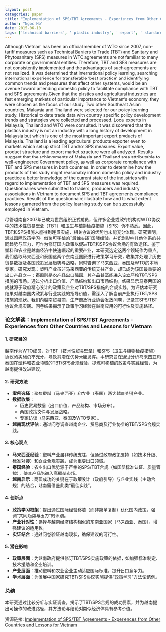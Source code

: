 ```yaml
---
layout: post
categories: paper
title: "Implementation of SPS/TBT Agreements - Experiences from Other Countries and Lessons for Vietnam"
author: "Ngoc Ho"
date: 2015-06-10
tags: ['technical barriers', ' plastic industry', ' export', ' standards', ' sanitary and phytosanitary measures', ' Vietnam', ' Malaysia', ' Thailand']
---
```


Although Vietnam has been an official member of WTO since 2007, non-tariff measures such as Technical Barriers to Trade (TBT) and Sanitary and Phytosanitary (SPS) measures in WTO agreements are not familiar to many corporate or governmental entities. Therefore, TBT and SPS measures are not consistently implemented and the advantages of such agreements are not realized. It was determined that international policy learning, searching international experience for transferable ‘best practice’ and identifying common trends and pressures that affect other systems, would be an avenue toward amending domestic policy to facilitate compliance with TBT and SPS agreements.Given that the plastics and agricultural industries are fast emerging markets of particular importance to Vietnam’s economy, they were chosen as the focus of our study. Two other Southeast Asian countries, Malaysia and Thailand were selected for our policy learning study. Historical to date trade data with country specific policy development trends and strategies were collected and processed. Local experts in Malaysia, Thailand and WTO were consulted. It was discovered that the plastics industry is not an industry with a long history of development in Malaysia but which is one of the most important export products of Malaysia. Thailand is a leading agricultural products exporter even to markets which set up strict TBT and/or SPS measures. Export value, product structure and export market structure were all analyzed. Results suggest that the achievements of Malaysia and Thailand area attributable to well-engineered Government policy, as well as corporate compliance with TBT and SPS measures in both countries. In order to determine how the products of this study might reasonably inform domestic policy and industry practice a better knowledge of the current state of the industries with regard to implementation of TBT and SPS measures was required. Questionnaires were submitted to traders, producers and industry associations in Vietnam to document SPS and TBT agreements compliance practices. Results of the questionnaire illustrate how and to what extent lessons garnered from the policy learning study can be successfully employed in Vietnam.

尽管越南自2007年已成为世贸组织正式成员，但许多企业或政府机构对WTO协议中的技术性贸易壁垒（TBT）和卫生与植物检疫措施（SPS）仍不熟悉。因此，TBT和SPS措施未能得到连贯实施，相关协议的优势也未能充分体现。研究表明，通过国际政策学习、借鉴可移植的"最佳实践"国际经验，并识别影响其他体系的共同趋势与压力，可作为修订国内政策以促进TBT和SPS协议合规的有效途径。鉴于塑料和农业是越南经济中快速崛起的重要产业，本研究选定这两个领域作为重点。我们选取马来西亚和泰国这两个东南亚国家进行政策学习研究，收集并处理了历史贸易数据及各国政策发展趋势与战略，同时咨询了马来西亚、泰国及WTO的本地专家。研究发现：塑料产业虽非马来西亚的传统支柱产业，却已成为该国最重要的出口产品之一；泰国则是农产品出口强国，其产品甚至能进入设立严格TBT/SPS措施的市场。通过分析出口价值、产品结构和出口市场结构，结果显示马泰两国的成就源于政府精心设计的政策及企业对TBT/SPS措施的合规实践。为评估本研究结果对越南国内政策与行业实践的指导价值，需深入了解当前产业执行TBT/SPS措施的现状。我们向越南贸易商、生产商及行业协会发放问卷，记录其SPS/TBT协议合规实践。问卷结果揭示了政策学习经验在越南应用的可行性及实施路径。

### **论文解读：Implementation of SPS/TBT Agreements - Experiences from Other Countries and Lessons for Vietnam**  

#### **1. 研究目的**  
越南作为WTO成员，对TBT（技术性贸易壁垒）和SPS（卫生与植物检疫措施）协议的实施仍不充分，导致其潜在优势未能发挥。本研究旨在通过分析马来西亚和泰国在塑料和农业领域的TBT/SPS合规经验，提炼可移植的政策与实践经验，为越南提供改进建议。

#### **2. 研究方法**  
- **案例选择**：聚焦塑料（马来西亚）和农业（泰国）两大越南关键产业。  
- **数据收集**：  
  - 历史贸易数据（出口价值、产品结构、市场分布）。  
  - 两国政策文件与发展战略。  
  - 专家访谈（马来西亚、泰国及WTO专家）。  
- **越南现状评估**：通过问卷调查越南企业、贸易商及行业协会的TBT/SPS合规实践。  

#### **3. 核心观点**  
- **马来西亚经验**：塑料产业虽非传统支柱，但通过政府政策支持（如技术升级、标准对接）和企业合规实践，成为重要出口领域。  
- **泰国经验**：农业出口优势源于严格的SPS/TBT合规（如国际标准认证、质量管控），使其产品能进入高壁垒市场。  
- **越南启示**：两国成功的关键在于政策设计（政府引导）与企业实践（主动合规）的结合，越南需借鉴此类“最佳实践”。  

#### **4. 创新点**  
- **政策学习框架**：提出通过国际经验移植（而非简单复制）优化国内政策，强调“共同趋势与压力”的识别。  
- **产业针对性**：选择与越南经济结构相似的东南亚国家（马来西亚、泰国），增强建议的适用性。  
- **实证结合**：通过问卷验证越南现状，确保建议的可行性。  

#### **5. 潜在影响**  
- **政策层面**：为越南政府提供修订TBT/SPS实施政策的依据，如加强标准制定、技术援助和企业培训。  
- **产业层面**：推动塑料和农业企业主动适应国际标准，提升出口竞争力。  
- **学术层面**：为发展中国家研究TBT/SPS协议实施提供“政策学习”方法论范例。  

### **总结**  
本研究通过比较分析与实证调查，揭示了TBT/SPS合规的成功要素，并为越南提出可操作的改进路径，其方法论与结论对类似经济体具有参考价值。

资源链接: [Implementation of SPS/TBT Agreements - Experiences from Other Countries and Lessons for Vietnam](https://papers.ssrn.com/sol3/papers.cfm?abstract_id=2614307)
